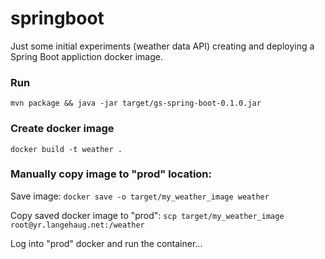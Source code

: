 # springboot

Just some initial experiments (weather data API) creating and deploying a Spring Boot appliction docker image.

### Run

`mvn package && java -jar target/gs-spring-boot-0.1.0.jar`

### Create docker image
`docker build -t weather .`

### Manually copy image to "prod" location:

Save image: `docker save -o target/my_weather_image weather`

Copy saved docker image to "prod": `scp target/my_weather_image root@yr.langehaug.net:/weather`

Log into "prod" docker and run the container...

